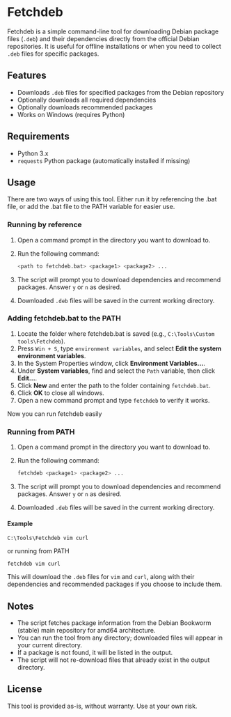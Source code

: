 # Fetchdeb

Fetchdeb is a simple command-line tool for downloading Debian package files (`.deb`) and their dependencies directly from the official Debian repositories. It is useful for offline installations or when you need to collect `.deb` files for specific packages.

## Features
- Downloads `.deb` files for specified packages from the Debian repository
- Optionally downloads all required dependencies
- Optionally downloads recommended packages
- Works on Windows (requires Python)

## Requirements
- Python 3.x
- `requests` Python package (automatically installed if missing)

## Usage

There are two ways of using this tool. Either run it by referencing the .bat file, or add the .bat file to the PATH variable for easier use.

### Running by reference

1. Open a command prompt in the directory you want to download to.
2. Run the following command:

    ```sh
    <path to fetchdeb.bat> <package1> <package2> ...
    ```

3. The script will prompt you to download dependencies and recommend packages. Answer `y` or `n` as desired.
4. Downloaded `.deb` files will be saved in the current working directory.

### Adding fetchdeb.bat to the PATH

1. Locate the folder where fetchdeb.bat is saved (e.g., `C:\Tools\Custom tools\Fetchdeb`).
2. Press `Win + S`, type `environment variables`, and select **Edit the system environment variables**.
3. In the System Properties window, click **Environment Variables...**.
4. Under **System variables**, find and select the `Path` variable, then click **Edit...**.
5. Click **New** and enter the path to the folder containing `fetchdeb.bat`.
6. Click **OK** to close all windows.
7. Open a new command prompt and type `fetchdeb` to verify it works.

Now you can run fetchdeb easily

### Running from PATH

1. Open a command prompt in the directory you want to download to.
2. Run the following command:

    ```sh
    fetchdeb <package1> <package2> ...
    ```

3. The script will prompt you to download dependencies and recommend packages. Answer `y` or `n` as desired.
4. Downloaded `.deb` files will be saved in the current working directory.

#### Example

```
C:\Tools\Fetchdeb vim curl
```
or running from PATH
```
fetchdeb vim curl
```

This will download the `.deb` files for `vim` and `curl`, along with their dependencies and recommended packages if you choose to include them.

## Notes
- The script fetches package information from the Debian Bookworm (stable) main repository for amd64 architecture.
- You can run the tool from any directory; downloaded files will appear in your current directory.
- If a package is not found, it will be listed in the output.
- The script will not re-download files that already exist in the output directory.

## License
This tool is provided as-is, without warranty. Use at your own risk.

